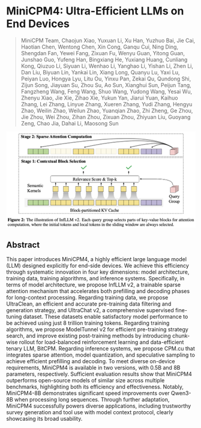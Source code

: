 # MiniCPM4: Ultra-Efficient LLMs on End Devices

> MiniCPM Team, Chaojun Xiao, Yuxuan Li, Xu Han, Yuzhuo Bai, Jie Cai, Haotian Chen, Wentong Chen, Xin Cong, Ganqu Cui, Ning Ding, Shengdan Fan, Yewei Fang, Zixuan Fu, Wenyu Guan, Yitong Guan, Junshao Guo, Yufeng Han, Bingxiang He, Yuxiang Huang, Cunliang Kong, Qiuzuo Li, Siyuan Li, Wenhao Li, Yanghao Li, Yishan Li, Zhen Li, Dan Liu, Biyuan Lin, Yankai Lin, Xiang Long, Quanyu Lu, Yaxi Lu, Peiyan Luo, Hongya Lyu, Litu Ou, Yinxu Pan, Zekai Qu, Qundong Shi, Zijun Song, Jiayuan Su, Zhou Su, Ao Sun, Xianghui Sun, Peijun Tang, Fangzheng Wang, Feng Wang, Shuo Wang, Yudong Wang, Yesai Wu, Zhenyu Xiao, Jie Xie, Zihao Xie, Yukun Yan, Jiarui Yuan, Kaihuo Zhang, Lei Zhang, Linyue Zhang, Xueren Zhang, Yudi Zhang, Hengyu Zhao, Weilin Zhao, Weilun Zhao, Yuanqian Zhao, Zhi Zheng, Ge Zhou, Jie Zhou, Wei Zhou, Zihan Zhou, Zixuan Zhou, Zhiyuan Liu, Guoyang Zeng, Chao Jia, Dahai Li, Maosong Sun

![](fig2.png)

## Abstract

This paper introduces MiniCPM4, a highly efficient large language model (LLM)
designed explicitly for end-side devices. We achieve this efficiency through
systematic innovation in four key dimensions: model architecture, training
data, training algorithms, and inference systems. Specifically, in terms of
model architecture, we propose InfLLM v2, a trainable sparse attention
mechanism that accelerates both prefilling and decoding phases for long-context
processing. Regarding training data, we propose UltraClean, an efficient and
accurate pre-training data filtering and generation strategy, and UltraChat v2,
a comprehensive supervised fine-tuning dataset. These datasets enable
satisfactory model performance to be achieved using just 8 trillion training
tokens. Regarding training algorithms, we propose ModelTunnel v2 for efficient
pre-training strategy search, and improve existing post-training methods by
introducing chunk-wise rollout for load-balanced reinforcement learning and
data-efficient tenary LLM, BitCPM. Regarding inference systems, we propose
CPM.cu that integrates sparse attention, model quantization, and speculative
sampling to achieve efficient prefilling and decoding. To meet diverse
on-device requirements, MiniCPM4 is available in two versions, with 0.5B and 8B
parameters, respectively. Sufficient evaluation results show that MiniCPM4
outperforms open-source models of similar size across multiple benchmarks,
highlighting both its efficiency and effectiveness. Notably, MiniCPM4-8B
demonstrates significant speed improvements over Qwen3-8B when processing long
sequences. Through further adaptation, MiniCPM4 successfully powers diverse
applications, including trustworthy survey generation and tool use with model
context protocol, clearly showcasing its broad usability.
